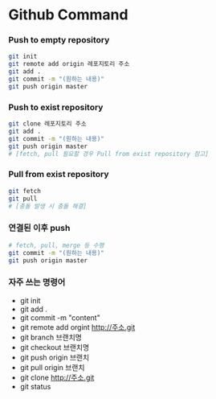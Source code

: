 # Github Command

### Push to empty repository

```bash
git init
git remote add origin 레포지토리 주소
git add .
git commit -m "(원하는 내용)"
git push origin master
```

### Push to exist repository

```bash
git clone 레포지토리 주소
git add .
git commit -m "(원하는 내용)"
git push origin master
# [fetch, pull 필요할 경우 Pull from exist repository 참고]
```

### Pull from exist repository

```bash
git fetch
git pull
# [충돌 발생 시 충돌 해결]
```

### 연결된 이후 push

```bash
# fetch, pull, merge 등 수행
git commit -m "(원하는 내용)"
git push origin master
```

### 자주 쓰는 명령어

- git init
- git add .
- git commit -m "content"
- git remote add orgint http://주소.git
- git branch 브랜치명
- git checkout 브랜치명
- git push origin 브랜치
- git pull origin 브랜치
- git clone http://주소.git
- git status